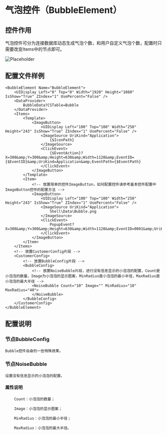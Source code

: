 # 气泡控件（BubbleElement）

## 控件作用

气泡控件可分为连接数据库动态生成气泡个数，和用户自定义气泡个数，配置时只需要改变Items中的节点即可。


![Placeholder](../../images/BubbleElement.png)

## 配置文件样例

```
<BubbleElement Name="BubbleElement">
	<UIDisplay Left="0" Top="0" Width="1920" Height="1080" IsShow="True" ZIndex="1" UsePercent="False" />
	<DataProvider>
		BubbleData?CSTable=Bubble
	</DataProvider>
	<Items>
		<Template>
			<ImageButton>
				<UIDisplay Left="100" Top="100" Width="250" Height="243" IsShow="True" ZIndex="1" UsePercent="False" />
				<ImageSource UriKind="Application">
					{$IconPath}
				</ImageSource>
				<ClickEvent>
					{$EventAction}?X=300&amp;Y=300&amp;Height=630&amp;Width=1120&amp;EventID={$EventID}&amp;UriKind=Application&amp;EventPath={$EventPath}
				</ClickEvent>
			</ImageButton>
		</Template>
		<Item>
			<!-- 放置简单的控件ImageButton，如何配置控件请参考基本控件配置中ImageButton控件的配置方法 -->
			<ImageButton>
				<UIDisplay Left="100" Top="100" Width="250" Height="243" IsShow="True" ZIndex="1" UsePercent="False" />
				<ImageSource UriKind="Application">
					Shell\Data\Bubble.png
				</ImageSource>
				<ClickEvent>
					PopupEvent?X=300&amp;Y=300&amp;Height=630&amp;Width=1120&amp;EventID=0001&amp;UriKind=Application&amp;EventPath=Shell\Data\BubbleData\PopupEvents\
				</ClickEvent>
			</ImageButton>
		</Item>
	</Items>
	<!-- 放置CustomerConfig片段 -->
	<CustomerConfig>
		<!-- 放置BubbleConfig片段 -->
		<BubbleConfig>
			<!-- 放置NoiseBubble片段，进行没有信息显示的小泡泡的配置，Count是小泡泡的数量，Image为小泡泡的显示图案，MinRadius是小泡泡的最小半径，MaxRadius是小泡泡的最大半径 -->
			<NoiseBubble Count="10" Image="" MinRadius="10" MaxRadius="40">
			</NoiseBubble>
		</BubbleConfig>
	</CustomerConfig>
</BubbleElement>

```

## 配置说明

### 节点BubbleConfig

	Bubble控件自身的一些特殊效果。

### 节点NoiseBubble

	设置没有信息显示的小泡泡的配置。

#### 属性说明    

		Count：小泡泡的数量；

		Image：小泡泡的显示图案；

		MinRadius：小泡泡的最小半径；

		MaxRadius：小泡泡的最大半径。

 


